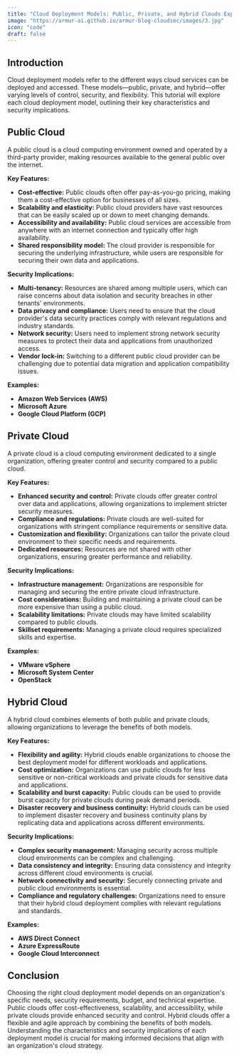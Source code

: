 ```yaml
---
title: "Cloud Deployment Models: Public, Private, and Hybrid Clouds Explained"
image: "https://armur-ai.github.io/armur-blog-cloudsec/images/3.jpg"
icon: "code"
draft: false
---
```


## Introduction

Cloud deployment models refer to the different ways cloud services can be deployed and accessed. These models—public, private, and hybrid—offer varying levels of control, security, and flexibility. This tutorial will explore each cloud deployment model, outlining their key characteristics and security implications. 

## Public Cloud

A public cloud is a cloud computing environment owned and operated by a third-party provider, making resources available to the general public over the internet. 

**Key Features:**

* **Cost-effective:** Public clouds often offer pay-as-you-go pricing, making them a cost-effective option for businesses of all sizes.
* **Scalability and elasticity:** Public cloud providers have vast resources that can be easily scaled up or down to meet changing demands.
* **Accessibility and availability:** Public cloud services are accessible from anywhere with an internet connection and typically offer high availability.
* **Shared responsibility model:** The cloud provider is responsible for securing the underlying infrastructure, while users are responsible for securing their own data and applications.

**Security Implications:**

* **Multi-tenancy:** Resources are shared among multiple users, which can raise concerns about data isolation and security breaches in other tenants' environments.
* **Data privacy and compliance:** Users need to ensure that the cloud provider's data security practices comply with relevant regulations and industry standards.
* **Network security:**  Users need to implement strong network security measures to protect their data and applications from unauthorized access.
* **Vendor lock-in:**  Switching to a different public cloud provider can be challenging due to potential data migration and application compatibility issues.

**Examples:**

* **Amazon Web Services (AWS)**
* **Microsoft Azure**
* **Google Cloud Platform (GCP)**


## Private Cloud

A private cloud is a cloud computing environment dedicated to a single organization, offering greater control and security compared to a public cloud. 

**Key Features:**

* **Enhanced security and control:** Private clouds offer greater control over data and applications, allowing organizations to implement stricter security measures.
* **Compliance and regulations:**  Private clouds are well-suited for organizations with stringent compliance requirements or sensitive data.
* **Customization and flexibility:** Organizations can tailor the private cloud environment to their specific needs and requirements.
* **Dedicated resources:** Resources are not shared with other organizations, ensuring greater performance and reliability.

**Security Implications:**

* **Infrastructure management:** Organizations are responsible for managing and securing the entire private cloud infrastructure.
* **Cost considerations:** Building and maintaining a private cloud can be more expensive than using a public cloud.
* **Scalability limitations:** Private clouds may have limited scalability compared to public clouds.
* **Skillset requirements:** Managing a private cloud requires specialized skills and expertise.


**Examples:**

* **VMware vSphere**
* **Microsoft System Center**
* **OpenStack**


## Hybrid Cloud

A hybrid cloud combines elements of both public and private clouds, allowing organizations to leverage the benefits of both models.

**Key Features:**

* **Flexibility and agility:** Hybrid clouds enable organizations to choose the best deployment model for different workloads and applications.
* **Cost optimization:** Organizations can use public clouds for less sensitive or non-critical workloads and private clouds for sensitive data and applications.
* **Scalability and burst capacity:** Public clouds can be used to provide burst capacity for private clouds during peak demand periods.
* **Disaster recovery and business continuity:** Hybrid clouds can be used to implement disaster recovery and business continuity plans by replicating data and applications across different environments.


**Security Implications:**

* **Complex security management:** Managing security across multiple cloud environments can be complex and challenging.
* **Data consistency and integrity:** Ensuring data consistency and integrity across different cloud environments is crucial.
* **Network connectivity and security:** Securely connecting private and public cloud environments is essential.
* **Compliance and regulatory challenges:**  Organizations need to ensure that their hybrid cloud deployment complies with relevant regulations and standards.


**Examples:**

* **AWS Direct Connect**
* **Azure ExpressRoute**
* **Google Cloud Interconnect**

## Conclusion

Choosing the right cloud deployment model depends on an organization's specific needs, security requirements, budget, and technical expertise. Public clouds offer cost-effectiveness, scalability, and accessibility, while private clouds provide enhanced security and control. Hybrid clouds offer a flexible and agile approach by combining the benefits of both models. Understanding the characteristics and security implications of each deployment model is crucial for making informed decisions that align with an organization's cloud strategy.
